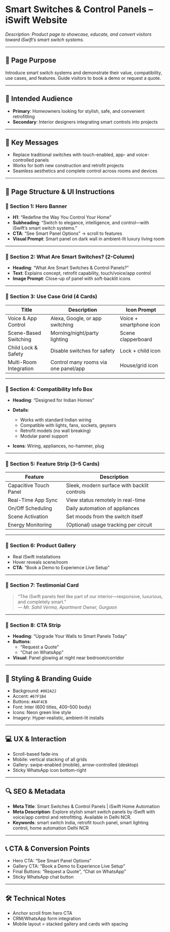 # Smart Switches & Control Panels – iSwift Website

_Description: Product page to showcase, educate, and convert visitors toward iSwift’s smart switch systems._

---

## 🎯 Page Purpose

Introduce smart switch systems and demonstrate their value, compatibility, use cases, and features. Guide visitors to book a demo or request a quote.

---

## 👥 Intended Audience

- **Primary**: Homeowners looking for stylish, safe, and convenient retrofitting
- **Secondary**: Interior designers integrating smart controls into projects

---

## 🔑 Key Messages

- Replace traditional switches with touch-enabled, app- and voice-controlled panels
- Works for both new construction and retrofit projects
- Seamless aesthetics and complete control across rooms and devices

---

## 🧱 Page Structure & UI Instructions

### 🔹 Section 1: Hero Banner

- **H1**: “Redefine the Way You Control Your Home”
- **Subheading**: “Switch to elegance, intelligence, and control—with iSwift’s smart switch systems.”
- **CTA**: “See Smart Panel Options” → scroll to features
- **Visual Prompt**: Smart panel on dark wall in ambient-lit luxury living room

---

### 🔹 Section 2: What Are Smart Switches? (2-Column)

- **Heading**: “What Are Smart Switches & Control Panels?”
- **Text**: Explains concept, retrofit capability, touch/voice/app control
- **Image Prompt**: Close-up of panel with soft-backlit icons

---

### 🔹 Section 3: Use Case Grid (4 Cards)

| Title                | Description                                 | Icon Prompt             |
|----------------------|---------------------------------------------|--------------------------|
| Voice & App Control  | Alexa, Google, or app switching              | Voice + smartphone icon |
| Scene-Based Switching| Morning/night/party lighting                 | Scene clapperboard      |
| Child Lock & Safety  | Disable switches for safety                 | Lock + child icon       |
| Multi-Room Integration| Control many rooms via one panel/app       | House/grid icon         |

---

### 🔹 Section 4: Compatibility Info Box

- **Heading**: “Designed for Indian Homes”
- **Details**:
  - Works with standard Indian wiring
  - Compatible with lights, fans, sockets, geysers
  - Retrofit models (no wall breaking)
  - Modular panel support

- **Icons**: Wiring, appliances, no-hammer, plug

---

### 🔹 Section 5: Feature Strip (3–5 Cards)

| Feature               | Description                                 |
|-----------------------|---------------------------------------------|
| Capacitive Touch Panel| Sleek, modern surface with backlit controls |
| Real-Time App Sync    | View status remotely in real-time           |
| On/Off Scheduling     | Daily automation of appliances              |
| Scene Activation      | Set moods from the switch itself            |
| Energy Monitoring     | (Optional) usage tracking per circuit       |

---

### 🔹 Section 6: Product Gallery

- Real iSwift installations
- Hover reveals scene/room
- **CTA**: “Book a Demo to Experience Live Setup”

---

### 🔹 Section 7: Testimonial Card

> “The iSwift panels feel like part of our interior—responsive, luxurious, and completely smart.”  
— *Mr. Sahil Verma, Apartment Owner, Gurgaon*

---

### 🔹 Section 8: CTA Strip

- **Heading**: “Upgrade Your Walls to Smart Panels Today”
- **Buttons**:
  - “Request a Quote”
  - “Chat on WhatsApp”
- **Visual**: Panel glowing at night near bedroom/corridor

---

## 🎨 Styling & Branding Guide

- Background: `#002A22`
- Accent: `#67F1B4`
- Buttons: `#A4F4CB`
- Font: Inter (600 titles, 400–500 body)
- Icons: Neon green line style
- Imagery: Hyper-realistic, ambient-lit installs

---

## 💻 UX & Interaction

- Scroll-based fade-ins
- Mobile: vertical stacking of all grids
- Gallery: swipe-enabled (mobile), arrow-controlled (desktop)
- Sticky WhatsApp icon bottom-right

---

## 🔍 SEO & Metadata

- **Meta Title**: Smart Switches & Control Panels | iSwift Home Automation
- **Meta Description**: Explore stylish smart switch panels by iSwift with voice/app control and retrofitting. Available in Delhi NCR.
- **Keywords**: smart switch India, retrofit touch panel, smart lighting control, home automation Delhi NCR

---

## 📞 CTA & Conversion Points

- Hero CTA: “See Smart Panel Options”
- Gallery CTA: “Book a Demo to Experience Live Setup”
- Final Buttons: “Request a Quote”, “Chat on WhatsApp”
- Sticky WhatsApp chat button

---

## 🛠 Technical Notes

- Anchor scroll from hero CTA
- CRM/WhatsApp form integration
- Mobile layout = stacked gallery and cards with spacing
